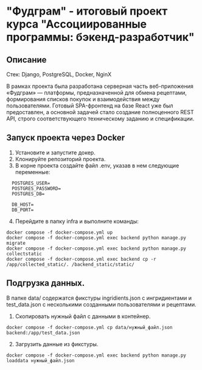 # "Фудграм" - итоговый проект курса "Ассоциированные программы: бэкенд-разработчик"

## Описание

Стек: Django, PostgreSQL, Docker, NginX

В рамках проекта была разработана серверная часть веб-приложения «Фудграм» — платформы, предназначенной для обмена рецептами, формирования списков покупок и взаимодействия между пользователями. Готовый SPA-фронтенд на базе React уже был предоставлен, а основной задачей стало создание полноценного REST API, строго соответствующего техническому заданию и спецификации.

## Запуск проекта через Docker

1. Установите и запустите докер.
2. Клонируйте репозиторий проекта.
3. В корне проекта создайте файл .env, указав в нем следующие переменные:
```
  POSTGRES_USER=
  POSTGRES_PASSWORD=
  POSTGRES_DB=
  
  DB_HOST=
  DB_PORT=
```
4. Перейдите в папку infra и выполните команды:
```
docker compose -f docker-compose.yml up
docker compose -f docker-compose.yml exec backend python manage.py migrate
docker compose -f docker-compose.yml exec backend python manage.py collectstatic
docker compose -f docker-compose.yml exec backend cp -r /app/collected_static/. /backend_static/static/
```

## Подгрузка данных.
В папке data/ содержатся фикстуры ingridients.json с ингридиентами и test_data.json с несколькими созданными пользователями и рецептами.

1. Скопировать нужный файл с данными в контейнер.
```
docker compose -f docker-compose.yml cp data/нужный_файл.json backend:/app/test_data.json
```
2. Загрузить данные из фикстуры.
```
docker compose -f docker-compose.yml exec backend python manage.py loaddata нужный_файл.json
```
   
